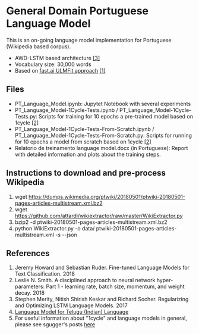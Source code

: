 # General Domain Portuguese Language Model

This is an on-going language model implementation for Portuguese (Wikipedia based corpus).  

- AWD-LSTM based architecture <a href="#DBLP58journals47corr47abs4517084502182">[3]</a>
- Vocabulary size: 30,000 words
- Based on <a href="http://nlp.fast.ai/classification/2018/05/15/introducting-ulmfit.html">fast.ai ULMFit approach</a> <a href="#DBLP58journals47corr47abs4518014506146">[1]</a>

## Files

- PT_Language_Model.ipynb: Jupytet Notebook with several experiments
- PT_Language_Model-1Cycle-Tests.ipynb / PT_Language_Model-1Cycle-Tests.py: Scripts for training for 10 epochs a pre-trained model based on 1cycle <a href="#DBLP58journals47corr47abs4518034509820">[2]</a>
- PT_Language_Model-1Cycle-Tests-From-Scratch.ipynb / PT_Language_Model-1Cycle-Tests-From-Scratch.py: Scripts for running for 10 epochs a model from scratch based on 1cycle <a href="#DBLP58journals47corr47abs4518034509820">[2]</a>
- Relatorio de treinamento language model.docx (in Portuguese): Report with detailed information and plots about the training steps.

## Instructions to download and pre-process Wikipedia

1. wget https://dumps.wikimedia.org/ptwiki/20180501/ptwiki-20180501-pages-articles-multistream.xml.bz2 
2. wget https://github.com/attardi/wikiextractor/raw/master/WikiExtractor.py
3. bzip2 -d ptwiki-20180501-pages-articles-multistream.xml.bz2
4. python WikiExtractor.py -o data/ ptwiki-20180501-pages-articles-multistream.xml -s --json

## References
1. <a id="DBLP58journals47corr47abs4518014506146"></a>Jeremy Howard and Sebastian Ruder. Fine-tuned Language Models for Text Classification. 2018
2. <a id="DBLP58journals47corr47abs4518034509820"></a>Leslie N. Smith. A disciplined approach to neural network hyper-parameters: Part 1 - learning rate, batch size, momentum, and weight decay. 2018
3. <a id="DBLP58journals47corr47abs4517084502182"></a>Stephen Merity, Nitish Shirish Keskar and Richard Socher. Regularizing and Optimizing LSTM Language Models. 2017
4. <a href="https://github.com/binga/fastai_notes/tree/master/experiments/notebooks/lang_models">Language Model for Telugu (Indian) Language</a>
5. For useful information about "1cycle" and language models in general, please see sgugger's posts <a href="http://forums.fast.ai/t/language-model-zoo-gorilla/14623/49">here</a>
